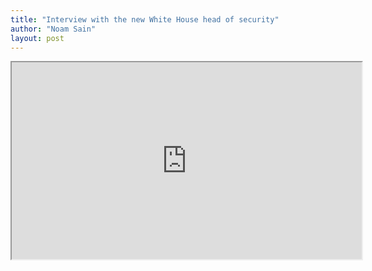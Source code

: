 ```yaml
---
title: "Interview with the new White House head of security"
author: "Noam Sain"
layout: post
---
```


<iframe width="560" height="315" src="https://www.youtube.com/embed/IPEazD3rN1Q" title="The Flipside interviews Joseph Clancy, new White House Head of Security"></iframe>
